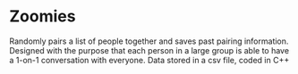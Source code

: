 # Zoomies

Randomly pairs a list of people together and saves past pairing information.   
Designed with the purpose that each person in a large group is able to have a 1-on-1 conversation with everyone.
Data stored in a csv file, coded in C++
